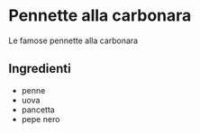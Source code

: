 # Pennette alla carbonara

Le famose pennette alla carbonara

## Ingredienti

* penne
* uova
* pancetta
* pepe nero